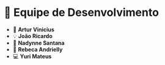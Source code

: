 # 👥 Equipe de Desenvolvimento

- 🌟 **Artur Vinicius**  
- 💡 **João Ricardo**  
- 🎨 **Nadynne Santana**  
- 🚀 **Rebeca Andrielly**  
- 💻 **Yuri Mateus**  

